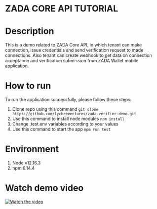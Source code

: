 <h1>ZADA CORE API TUTORIAL</h1>

# Description
<p>
This is a demo related to ZADA Core API, in which tenant can make connection, issue credentials and send verification request to made connections. 
Also tenant can create webhook to get data on connection acceptance and verification submission 
from ZADA Wallet mobile application.
</p>

# How to run
<p>
To run the application successfully, please follow these steps:
</p>
<ol>
  <li>
    Clone repo using this command <code>git clone https://github.com/lycheeventures/zada-verifier-demo.git</code>
  </li>
  <li>
    Use this command to install node modules <code>npm install</code>
  </li>
  <li>
    Change .test.env variables according to your values
  </li>
  <li>
    Use this command to start the app <code>npm run test</code>
  </li>
</ol>

# Environment
<ol>
  <li>
    Node v12.16.3
  </li>
  <li>
    npm 6.14.4
  </li>
</ol>

# Watch demo video

[![Watch the video](http://i.imgur.com/ia3Jrgc.png)](https://youtu.be/FGAOI8-BhBk)
